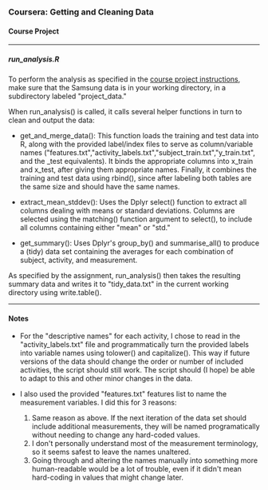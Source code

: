 ### Coursera: Getting and Cleaning Data



#### Course Project

----------------------------

##### run_analysis.R

To perform the analysis as specified in the [course project instructions](https://class.coursera.org/getdata-031/human_grading/view/courses/975115/assessments/3/submissions), make sure that the Samsung data is in your working directory, in a subdirectory labeled "project_data."

When run_analysis() is called, it calls several helper functions in turn to clean and output the data:

* get_and_merge_data(): This function loads the training and test data into R, along with the provided label/index files to serve as column/variable names ("features.txt","activity_labels.txt","subject_train.txt","y_train.txt", and the _test equivalents). It binds the appropriate columns into x_train and x_test, after giving them appropriate names. Finally, it combines the training and test data using rbind(), since after labeling both tables are the same size and should have the same names.

* extract_mean_stddev(): Uses the Dplyr select() function to extract all columns dealing with means or standard deviations. Columns are selected using the matching() function argument to select(), to include all columns containing either "mean" or "std."

* get_summary(): Uses Dplyr's group_by() and summarise_all() to produce a (tidy) data set containing the averages for each combination of subject, activity, and measurement. 

As specified by the assignment, run_analysis() then takes the resulting summary data and writes it to "tidy_data.txt" in the current working directory using write.table().

--------------------------------------

#### Notes

* For the "descriptive names" for each activity, I chose to read in the "activity_labels.txt" file and programmatically turn the provided labels into variable names using tolower() and capitalize(). This way if future versions of the data should change the order or number of included activities, the script should still work. The script should (I hope) be able to adapt to this and other minor changes in the data.

* I also used the provided "features.txt" features list to name the measurement variables. I did this for 3 reasons:

    1. Same reason as above. If the next iteration of the data set should include additional measurements, they will be named programatically without needing to change any hard-coded values.
    2. I don't personally understand most of the measurement terminology, so it seems safest to leave the names unaltered.
    3. Going through and altering the names manually into something more human-readable would be a lot of trouble, even if it didn't mean hard-coding in values that might change later.